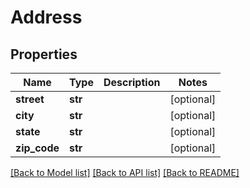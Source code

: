 # Address

## Properties
Name | Type | Description | Notes
------------ | ------------- | ------------- | -------------
**street** | **str** |  | [optional] 
**city** | **str** |  | [optional] 
**state** | **str** |  | [optional] 
**zip_code** | **str** |  | [optional] 

[[Back to Model list]](../README.md#documentation-for-models) [[Back to API list]](../README.md#documentation-for-api-endpoints) [[Back to README]](../README.md)


